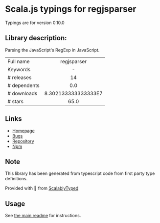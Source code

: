 
# Scala.js typings for regjsparser

Typings are for version 0.10.0

## Library description:
Parsing the JavaScript's RegExp in JavaScript.

|                    |                 |
| ------------------ | :-------------: |
| Full name          | regjsparser |
| Keywords           | - |
| # releases         | 14 |
| # dependents       | 0.0 |
| # downloads        | 8.302133333333333E7 |
| # stars            | 65.0 |

## Links
- [Homepage](https://github.com/jviereck/regjsparser)
- [Bugs](https://github.com/jviereck/regjsparser/issues)
- [Repository](https://github.com/jviereck/regjsparser)
- [Npm](https://www.npmjs.com/package/regjsparser)
    


## Note
This library has been generated from typescript code from first party type definitions.

Provided with :purple_heart: from [ScalablyTyped](https://github.com/oyvindberg/ScalablyTyped)

## Usage
See [the main readme](../../readme.md) for instructions.


